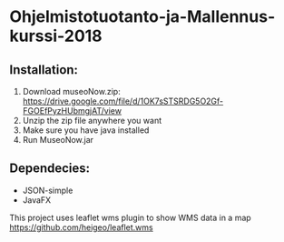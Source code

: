 # Ohjelmistotuotanto-ja-Mallennus-kurssi-2018

## Installation:
1.  Download museoNow.zip: https://drive.google.com/file/d/1OK7sSTSRDG5O2Gf-FGOEfPyzHUbmgjAT/view  
2.  Unzip the zip file anywhere you want  
3.  Make sure you have java installed  
4.  Run MuseoNow.jar
## Dependecies:
* JSON-simple 
* JavaFX
  
This project uses leaflet wms plugin to show WMS data in a map  
https://github.com/heigeo/leaflet.wms

